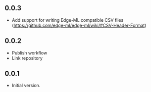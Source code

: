 ## 0.0.3

- Add support for writing Edge-ML compatible CSV files (https://github.com/edge-ml/edge-ml/wiki/#CSV-Header-Format)


## 0.0.2

- Publish workflow
- Link repository


## 0.0.1

- Initial version.
